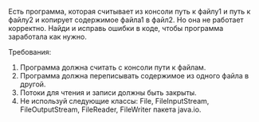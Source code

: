 
Есть программа, которая считывает из консоли путь к файлу1 и путь к файлу2 и копирует содержимое файла1 в файл2.
Но она не работает корректно. Найди и исправь ошибки в коде, чтобы программа заработала как нужно.


Требования:
1.	Программа должна считать с консоли пути к файлам.
2.	Программа должна переписывать содержимое из одного файла в другой.
3.	Потоки для чтения и записи должны быть закрыты.
4.	Не используй следующие классы: File, FileInputStream, FileOutputStream, FileReader, FileWriter пакета java.io.


